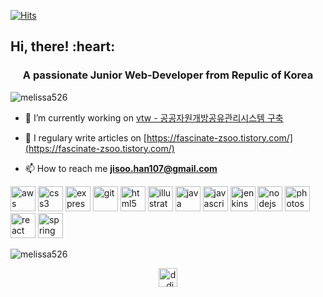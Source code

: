 [![Hits](https://hits.seeyoufarm.com/api/count/incr/badge.svg?url=https%3A%2F%2Fgithub.com%2FMelissa526)](https://hits.seeyoufarm.com)

<h2>Hi, there! :heart:</h2>
<h3 align="center">A passionate Junior Web-Developer from Repulic of Korea</h3>

<p align="left"> <img src="https://komarev.com/ghpvc/?username=melissa526" alt="melissa526" /> </p>

- 🔭 I’m currently working on [vtw - 공공자원개방공유관리시스템 구축](https://eshare.go.kr)

- 📝 I regulary write articles on [https://fascinate-zsoo.tistory.com/](https://fascinate-zsoo.tistory.com/)

- 📫 How to reach me **jisoo.han107@gmail.com**

<p align="left"><img src="https://devicons.github.io/devicon/devicon.git/icons/amazonwebservices/amazonwebservices-original-wordmark.svg" alt="aws" width="40" height="40"/> <img src="https://devicons.github.io/devicon/devicon.git/icons/css3/css3-original-wordmark.svg" alt="css3" width="40" height="40"/> <img src="https://devicons.github.io/devicon/devicon.git/icons/express/express-original-wordmark.svg" alt="express" width="40" height="40"/> <img src="https://www.vectorlogo.zone/logos/git-scm/git-scm-icon.svg" alt="git" width="40" height="40"/> <img src="https://devicons.github.io/devicon/devicon.git/icons/html5/html5-original-wordmark.svg" alt="html5" width="40" height="40"/> <img src="https://www.vectorlogo.zone/logos/adobe_illustrator/adobe_illustrator-icon.svg" alt="illustrator" width="40" height="40"/> <img src="https://devicons.github.io/devicon/devicon.git/icons/java/java-original-wordmark.svg" alt="java" width="40" height="40"/> <img src="https://devicons.github.io/devicon/devicon.git/icons/javascript/javascript-original.svg" alt="javascript" width="40" height="40"/> <img src="https://www.vectorlogo.zone/logos/jenkins/jenkins-icon.svg" alt="jenkins" width="40" height="40"/> <img src="https://devicons.github.io/devicon/devicon.git/icons/nodejs/nodejs-original-wordmark.svg" alt="nodejs" width="40" height="40"/> <img src="https://devicons.github.io/devicon/devicon.git/icons/photoshop/photoshop-plain.svg" alt="photoshop" width="40" height="40"/> <img src="https://devicons.github.io/devicon/devicon.git/icons/react/react-original-wordmark.svg" alt="react" width="40" height="40"/> <img src="https://www.vectorlogo.zone/logos/springio/springio-icon.svg" alt="spring" width="40" height="40"/></p><img align="center" src="https://github-readme-stats.vercel.app/api/top-langs/?username=melissa526&layout=compact&hide=html" alt="melissa526" />

<p align="center">
<a href="https://instagram.com/d_diue" target="blank"><img align="center" src="https://cdn.jsdelivr.net/npm/simple-icons@3.0.1/icons/instagram.svg" alt="d_diue" height="30" width="30" /></a>
</p>
